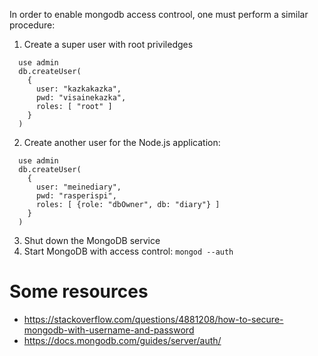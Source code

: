 In order to enable mongodb access controol, one must perform a similar procedure:

1. Create a super user with root priviledges

```
  use admin
  db.createUser(
    {
      user: "kazkakazka",
      pwd: "visainekazka",
      roles: [ "root" ]
    }
  )
```

2. Create another user for the Node.js application:

```
  use admin
  db.createUser(
    {
      user: "meinediary",
      pwd: "rasperispi",
      roles: [ {role: "dbOwner", db: "diary"} ]
    }
  )
```

3. Shut down the MongoDB service
4. Start MongoDB with access control: `mongod --auth`

# Some resources

- https://stackoverflow.com/questions/4881208/how-to-secure-mongodb-with-username-and-password
- https://docs.mongodb.com/guides/server/auth/
